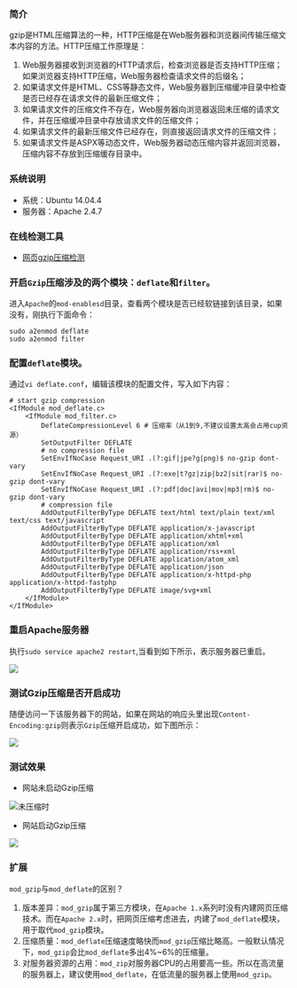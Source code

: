 ### 简介

gzip是HTML压缩算法的一种，HTTP压缩是在Web服务器和浏览器间传输压缩文本内容的方法。HTTP压缩工作原理是：

1. Web服务器接收到浏览器的HTTP请求后，检查浏览器是否支持HTTP压缩； 
如果浏览器支持HTTP压缩，Web服务器检查请求文件的后缀名；
2. 如果请求文件是HTML、CSS等静态文件，Web服务器到压缩缓冲目录中检查是否已经存在请求文件的最新压缩文件；
3. 如果请求文件的压缩文件不存在，Web服务器向浏览器返回未压缩的请求文件，并在压缩缓冲目录中存放请求文件的压缩文件；
4. 如果请求文件的最新压缩文件已经存在，则直接返回请求文件的压缩文件；
5. 如果请求文件是ASPX等动态文件，Web服务器动态压缩内容并返回浏览器，压缩内容不存放到压缩缓存目录中。

### 系统说明

* 系统：Ubuntu 14.04.4
* 服务器：Apache 2.4.7

### 在线检测工具

* [网页gzip压缩检测](http://www.gzip.zzbaike.com/)

### 开启`Gzip`压缩涉及的两个模块：`deflate`和`filter`。

进入`Apache`的`mod-enablesd`目录，查看两个模块是否已经软链接到该目录，如果没有，刚执行下面命令：

    sudo a2enmod deflate
    sudo a2enmod filter

### 配置`deflate`模块。

通过`vi deflate.conf`，编辑该模块的配置文件，写入如下内容：

    # start gzip compression
    <IfModule mod_deflate.c>
        <IfModule mod_filter.c>
            DeflateCompressionLevel 6 # 压缩率（从1到9,不建议设置太高会占用cup资源）
            SetOutputFilter DEFLATE
            # no compression file
            SetEnvIfNoCase Request_URI .(?:gif|jpe?g|png)$ no-gzip dont-vary
            SetEnvIfNoCase Request_URI .(?:exe|t?gz|zip|bz2|sit|rar)$ no-gzip dont-vary
            SetEnvIfNoCase Request_URI .(?:pdf|doc|avi|mov|mp3|rm)$ no-gzip dont-vary
            # compression file
            AddOutputFilterByType DEFLATE text/html text/plain text/xml text/css text/javascript
            AddOutputFilterByType DEFLATE application/x-javascript
            AddOutputFilterByType DEFLATE application/xhtml+xml
            AddOutputFilterByType DEFLATE application/xml
            AddOutputFilterByType DEFLATE application/rss+xml
            AddOutputFilterByType DEFLATE application/atom_xml
            AddOutputFilterByType DEFLATE application/json
            AddOutputFilterByType DEFLATE application/x-httpd-php application/x-httpd-fastphp
            AddOutputFilterByType DEFLATE image/svg+xml
        </IfModule>
    </IfModule>

### 重启Apache服务器

执行`sudo service apache2 restart`,当看到如下所示，表示服务器已重启。

![](http://oo5edb6t9.bkt.clouddn.com/14918140009313.jpg)

### 测试Gzip压缩是否开启成功

随便访问一下该服务器下的网站，如果在网站的响应头里出现`Content-Encoding:gzip`则表示`Gzip`压缩开启成功，如下图所示：

![](http://oo5edb6t9.bkt.clouddn.com/14918140247324.jpg)

### 测试效果

* 网站未启动Gzip压缩

![未压缩时](http://oo5edb6t9.bkt.clouddn.com/14918140444172.jpg)

* 网站启动Gzip压缩

![](http://oo5edb6t9.bkt.clouddn.com/14918140726433.jpg)

### 扩展

`mod_gzip`与`mod_deflate`的区别？

1. 版本差异：`mod_gzip`属于第三方模块，在`Apache 1.x`系列时没有内建网页压缩技术。而在`Apache 2.x`时，把网页压缩考虑进去，内建了`mod_deflate`模块，用于取代`mod_gzip`模块。
2. 压缩质量：`mod_deflate`压缩速度略快而`mod_gzip`压缩比略高。一般默认情况下，`mod_gzip`会比`mod_deflate`多出4%~6%的压缩量。
3. 对服务器资源的占用：`mod_zip`对服务器CPU的占用要高一些。所以在高流量的服务器上，建议使用`mod_deflate`，在低流量的服务器上使用`mod_gzip`。

